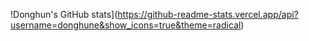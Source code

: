 !Donghun's GitHub stats](https://github-readme-stats.vercel.app/api?username=donghune&show_icons=true&theme=radical)